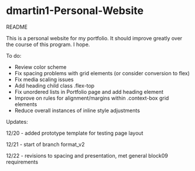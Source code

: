 # dmartin1-Personal-Website
README

This is a personal website for my portfolio.
It should improve greatly over the course of this program.
I hope.

To do:

- Review color scheme
- Fix spacing problems with grid elements (or consider conversion to flex)
- Fix media scaling issues
- Add heading child class .flex-top
- Fix unordered lists in Portfolio page and add heading element
- Improve on rules for alignment/margins within .context-box grid elements
- Reduce overall instances of inline style adjustments

Updates:

12/20 - added prototype template for testing page layout

12/21 - start of branch format_v2

12/22 - revisions to spacing and presentation, met general block09 requirements
